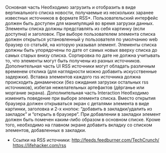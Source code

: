 Основная часть
Необходимо загрузить и отобразить в виде вертикального списка новости, получаемые из нескольких заранее известных источников в формате RSS*.
Пользовательский интерфейс должен быть доступен для манипуляций во время загрузки данных. 
Элементы списка должны представлять из себя картинку (если доступна) и заголовок.
При выборе пользователем элемента списка должен открыться установленный у пользователя по умолчанию web браузер со статьёй, на которую указывал элемент.
Элементы списка должны быть упорядочены по дате от самых новых вверху списка до самых старых внизу списка. 
Сортировка по дате не должна учитывать то, что элементы могут быть получены из разных источников.
Дополнительная часть UI
RSS источники могут обладать различным временем отклика (для наглядности можно добавить искусственные задержки).
Вставка элементов каждого rss источника должна происходить динамически (без ожидания загрузки остальных rss источников), 
избегая нежелательных артефактов (дёрганье или моргание экрана).
Дополнительная часть Interaction
Необходимо изменить поведение при выборе элемента списка.
Вместо открытия браузера должен открываться экран с деталями элемента в виде картинки, заголовка и 2-х кнопок:
“добавить в закладки/удалить из закладок” и “открыть в браузере”. При добавлении в закладки элемент должен быть помечен каким-либо образом в основном списке.
Кроме того, необходимо на главном экране добавить вкладку со списком элементов, добавленных в закладки.
* Ссылки на RSS источники: http://feeds.feedburner.com/TechCrunch/ https://lifehacker.com/rss